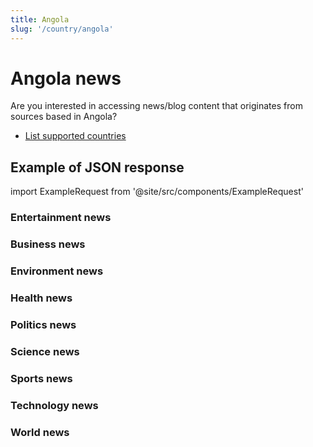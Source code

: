 ```yaml
---
title: Angola
slug: '/country/angola'
---
```


# Angola news

Are you interested in accessing news/blog content that originates from sources based in Angola?

- [List supported countries](/articles/countries)

## Example of JSON response

import ExampleRequest from '@site/src/components/ExampleRequest'

### Entertainment news
<ExampleRequest url="https://apitube.io/v1/news/articles?limit=2&category=news/Arts_and_Entertainment&country=ao"></ExampleRequest>

### Business news
<ExampleRequest url="https://apitube.io/v1/news/articles?limit=2&category=news/Business&country=ao"></ExampleRequest>

### Environment news
<ExampleRequest url="https://apitube.io/v1/news/articles?limit=2&category=news/Environment&country=ao"></ExampleRequest>

### Health news
<ExampleRequest url="https://apitube.io/v1/news/articles?limit=2&category=news/Health&country=ao"></ExampleRequest>

### Politics news
<ExampleRequest url="https://apitube.io/v1/news/articles?limit=2&category=news/Politics&country=ao"></ExampleRequest>

### Science news
<ExampleRequest url="https://apitube.io/v1/news/articles?limit=2&category=news/Science&country=ao"></ExampleRequest>

### Sports news
<ExampleRequest url="https://apitube.io/v1/news/articles?limit=2&category=news/Sports&country=ao"></ExampleRequest>

### Technology news
<ExampleRequest url="https://apitube.io/v1/news/articles?limit=2&category=news/Technology&country=ao"></ExampleRequest>

### World news
<ExampleRequest url="https://apitube.io/v1/news/articles?limit=2&category=news/World&country=ao"></ExampleRequest>
